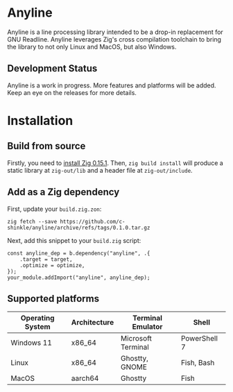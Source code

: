 # Anyline
Anyline is a line processing library intended to be a drop-in replacement for GNU Readline. Anyline leverages Zig's cross compilation toolchain to bring the library to not only Linux and MacOS, but also Windows.

## Development Status
Anyline is a work in progress. More features and platforms will be added. Keep an eye on the releases for more details. 

# Installation

## Build from source
Firstly, you need to [install Zig 0.15.1](https://ziglang.org/download/). 
Then, `zig build install` will produce a static library at `zig-out/lib` and a header file at `zig-out/include`.

## Add as a Zig dependency

First, update your `build.zig.zon`:

```
zig fetch --save https://github.com/c-shinkle/anyline/archive/refs/tags/0.1.0.tar.gz
```

Next, add this snippet to your `build.zig` script:

```zig
const anyline_dep = b.dependency("anyline", .{
    .target = target,
    .optimize = optimize,
});
your_module.addImport("anyline", anyline_dep);
```

## Supported platforms

| Operating System | Architecture | Terminal Emulator  | Shell        |
| ---------------- | ------------ | -------------------| ------------ |
| Windows 11       | x86_64       | Microsoft Terminal | PowerShell 7 |
| Linux            | x86_64       | Ghostty, GNOME     | Fish, Bash   |
| MacOS            | aarch64      | Ghostty            | Fish         |
